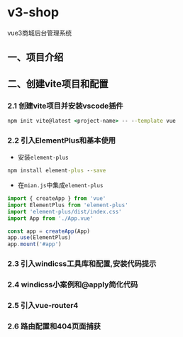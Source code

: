 # v3-shop

vue3商城后台管理系统

## 一、项目介绍

## 二、创建vite项目和配置

### 2.1 创建vite项目并安装vscode插件

```cmd
npm init vite@latest <project-name> -- --template vue
```

### 2.2 引入ElementPlus和基本使用

- 安装`element-plus`

```cmd
npm install element-plus --save
```

- 在`mian.js`中集成`element-plus`

```javascript
import { createApp } from 'vue'
import ElementPlus from 'element-plus'
import 'element-plus/dist/index.css'
import App from './App.vue'

const app = createApp(App)
app.use(ElementPlus)
app.mount('#app')
```

### 2.3 引入windicss工具库和配置,安装代码提示

### 2.4 windicss小案例和@apply简化代码

### 2.5 引入vue-router4

### 2.6 路由配置和404页面捕获